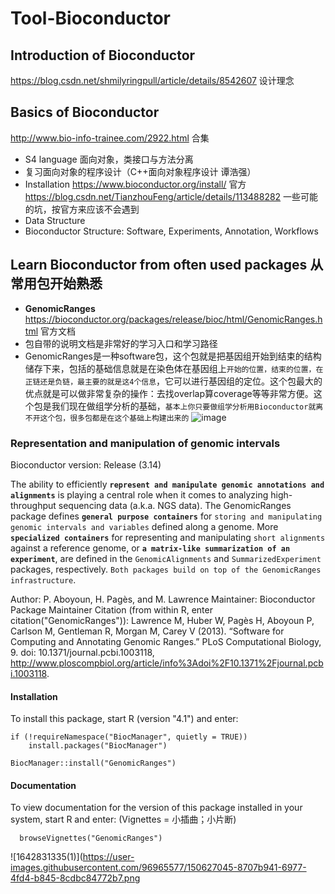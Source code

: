 # Tool-Bioconductor

## **Introduction of Bioconductor** 
https://blog.csdn.net/shmilyringpull/article/details/8542607 设计理念


## **Basics of Bioconductor** 
http://www.bio-info-trainee.com/2922.html 合集
- S4 language 面向对象，类接口与方法分离
- 复习面向对象的程序设计（C++面向对象程序设计 谭浩强）
- Installation 
https://www.bioconductor.org/install/ 官方  
https://blog.csdn.net/TianzhouFeng/article/details/113488282 一些可能的坑，按官方来应该不会遇到
- Data Structure
- Bioconductor Structure: Software, Experiments, Annotation, Workflows


## **Learn Bioconductor from often used packages** 从常用包开始熟悉
- **GenomicRanges** https://bioconductor.org/packages/release/bioc/html/GenomicRanges.html 官方文档
- 包自带的说明文档是非常好的学习入口和学习路径
- GenomicRanges是一种software包，这个包就是把基因组开始到结束的结构储存下来，包括的基础信息就是在染色体在基因组上`开始的位置，结束的位置，在正链还是负链，最主要的就是这4个信息`，它可以进行基因组的定位。这个包最大的优点就是可以做非常复杂的操作：去找overlap算coverage等等非常方便。这个包是我们现在做组学分析的基础，`基本上你只要做组学分析用Bioconductor就离不开这个包，很多包都是在这个基础上构建出来的`
![image](https://user-images.githubusercontent.com/96965577/150625916-bce2dc04-8091-4447-acba-89d4fa4f7556.png)

### Representation and manipulation of genomic intervals
Bioconductor version: Release (3.14)

The ability to efficiently **`represent and manipulate genomic annotations and alignments`** is playing a central role when it comes to analyzing high-throughput sequencing data (a.k.a. NGS data). The GenomicRanges package defines **`general purpose containers`** for `storing and manipulating genomic intervals and variables` defined along a genome. More **`specialized containers`** for representing and manipulating `short alignments` against a reference genome, or **`a matrix-like summarization of an experiment`**, are defined in the `GenomicAlignments` and `SummarizedExperiment` packages, respectively. `Both packages build on top of the GenomicRanges infrastructure`.

Author: P. Aboyoun, H. Pagès, and M. Lawrence
Maintainer: Bioconductor Package Maintainer <maintainer at bioconductor.org>
Citation (from within R, enter citation("GenomicRanges")):
Lawrence M, Huber W, Pagès H, Aboyoun P, Carlson M, Gentleman R, Morgan M, Carey V (2013). “Software for Computing and Annotating Genomic Ranges.” PLoS Computational Biology, 9. doi: 10.1371/journal.pcbi.1003118, http://www.ploscompbiol.org/article/info%3Adoi%2F10.1371%2Fjournal.pcbi.1003118.
  
#### **Installation**
To install this package, start R (version "4.1") and enter:
```
if (!requireNamespace("BiocManager", quietly = TRUE))
    install.packages("BiocManager")

BiocManager::install("GenomicRanges")
```
  
#### Documentation
To view documentation for the version of this package installed in your system, start R and enter: (Vignettes = 小插曲；小片断)
```
  browseVignettes("GenomicRanges")
``` 
![1642831335(1)](https://user-images.githubusercontent.com/96965577/150627045-8707b941-6977-4fd4-b845-8cdbc84772b7.png

